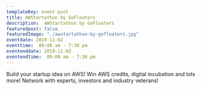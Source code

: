 ```yaml
---
templateKey: event-post
title: AWStartathon by GoFloaters
description:  AWStartathon by GoFloaters
featuredpost: false
featuredImage: "./awstartathon-by-gofloaters.jpg"
eventdate: 2019-11-02
eventtime:  09:00 am - 7:30 pm
eventenddate: 2019-11-02
eventendtime:  09:00 am - 7:30 pm
---
```


<!--StartFragment-->
Build your startup idea on AWS! Win AWS credits, digital incubation and lots more! Network with experts, investors and industry veterans!


<!--EndFragment-->
